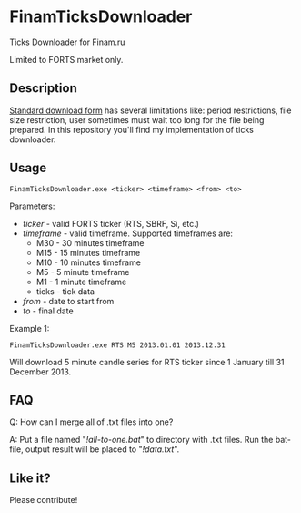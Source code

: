 FinamTicksDownloader
====================

Ticks Downloader for Finam.ru

Limited to FORTS market only.

Description
-----------

[Standard download form][1] has several limitations like: period restrictions, file size restriction, user sometimes must wait too long for the file being prepared. In this repository you'll find my implementation of ticks downloader.

Usage
-----

    FinamTicksDownloader.exe <ticker> <timeframe> <from> <to>

Parameters:

* *ticker* - valid FORTS ticker (RTS, SBRF, Si, etc.)
* *timeframe* - valid timeframe. Supported timeframes are:
    * M30 - 30 minutes timeframe 
    * M15 - 15 minutes timeframe
    * M10 - 10 minutes timeframe 
    * M5 - 5 minute timeframe
    * M1 - 1 minute timeframe 
    * ticks - tick data
* *from* - date to start from
* *to* - final date


Example 1:

    FinamTicksDownloader.exe RTS M5 2013.01.01 2013.12.31

Will download 5 minute candle series for RTS ticker since 1 January till 31 December 2013.

FAQ
---
Q: How can I merge all of .txt files into one?

A: Put a file named "*!all-to-one.bat*" to directory with .txt files. Run the bat-file, output result will be placed to "*!data.txt*". 

Like it?
--------

Please contribute!


  [1]: http://www.finam.ru/analysis/profile041CA00007/default.asp


